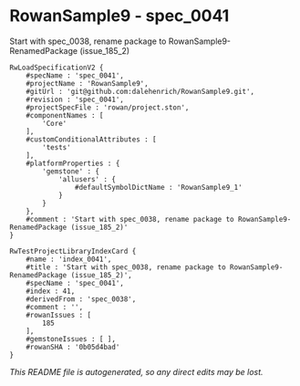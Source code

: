 # RowanSample9 - spec_0041
Start with spec_0038, rename package to RowanSample9-RenamedPackage (issue_185_2)
```
RwLoadSpecificationV2 {
	#specName : 'spec_0041',
	#projectName : 'RowanSample9',
	#gitUrl : 'git@github.com:dalehenrich/RowanSample9.git',
	#revision : 'spec_0041',
	#projectSpecFile : 'rowan/project.ston',
	#componentNames : [
		'Core'
	],
	#customConditionalAttributes : [
		'tests'
	],
	#platformProperties : {
		'gemstone' : {
			'allusers' : {
				#defaultSymbolDictName : 'RowanSample9_1'
			}
		}
	},
	#comment : 'Start with spec_0038, rename package to RowanSample9-RenamedPackage (issue_185_2)'
}

RwTestProjectLibraryIndexCard {
	#name : 'index_0041',
	#title : 'Start with spec_0038, rename package to RowanSample9-RenamedPackage (issue_185_2)',
	#specName : 'spec_0041',
	#index : 41,
	#derivedFrom : 'spec_0038',
	#comment : '',
	#rowanIssues : [
		185
	],
	#gemstoneIssues : [ ],
	#rowanSHA : '0b05d4bad'
}
```

*This README file is autogenerated, so any direct edits may be lost.*
